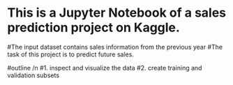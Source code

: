 # This is a Jupyter Notebook of a sales prediction project on Kaggle.

#The input dataset contains sales information from the previous year
#The task of this project is to predict future sales.

#outline /n
#1. inspect and visualize the data
#2. create training and validation subsets
